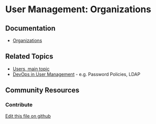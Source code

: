 # User Management: Organizations

## Documentation

* [Organizations](https://learn.liferay.com/dxp/7.x/en/users-and-permissions/organizations.html)

## Related Topics

* [Users, main topic](https://learn.liferay.com/dxp/7.x/en/users-and-permissions/users.html)
* [DevOps in User Management](https://learn.liferay.com/dxp/7.x/en/users-and-permissions/devops.html) - e.g. Password Policies, LDAP

## Community Resources


### Contribute

[Edit this file on github](https://github.com/olafk/controlpanel-documentation-docs/blob/master/md/73en/com_liferay_users_admin_web_portlet_UsersAdminPortlet/view-all-organizations.md)
